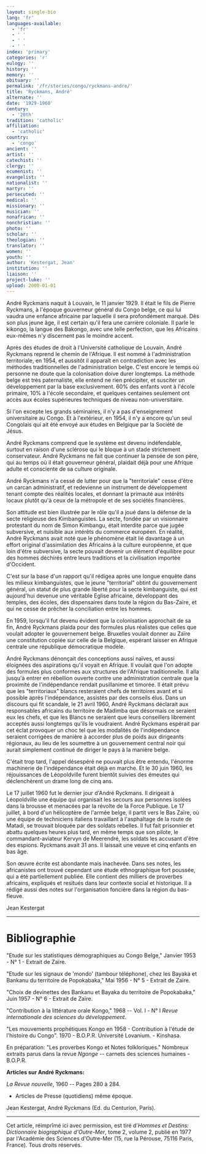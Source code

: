 ```yaml
---
layout: single-bio
lang: 'fr'
languages-available:
  - 'fr'
  - ' '
  - ' '
  - ' '
index: 'primary'
categories: 'r'
eulogy: ''
history: ''
memory: ''
obituary: ''
permalink: '/fr/stories/congo/ryckmans-andre/'
title: 'Ryckmans, André'
alternate: ''
date: '1929-1960'
century:
  - '20th'
tradition: 'catholic'
affiliation:
  - 'catholic'
country:
  - 'congo'
ancient: ''
artist: ''
catechist: ''
clergy: ''
ecumenist: ''
evangelist: ''
nationalist: ''
martyr: ''
persecuted: ''
medical: ''
missionary: ''
musician: ''
nonafrican: ''
nonchristian: ''
photo: ''
scholar: ''
theologian: ''
translator: ''
women: ''
youth: ''
author: 'Kestergat, Jean'
institution: ''
liaison: ''
project-luke: ''
upload: 2000-01-01
---
```



André Ryckmans naquit à Louvain, le 11 janvier 1929. Il était le fils de Pierre Ryckmans, à l'époque gouverneur général du Congo belge, ce qui lui vaudra une enfance africaine par laquelle il sera profondément marqué. Dès son plus jeune âge, il est certain qu'il fera une carrière coloniale. Il parle le kikongo, la langue des Bakongo, avec une telle perfection, que les Africains eux-mêmes n'y discernent pas le moindre accent.

Après des études de droit à l'Université catholique de Louvain, André Ryckmans reprend le chemin de l'Afrique. Il est nommé à l'administration territoriale, en 1954, et aussitôt il apparaît en contradiction avec les méthodes traditionnelles de l'administration belge. C'est encore le temps où personne ne doute que la colonisation doive durer longtemps. La méthode belge est très paternaliste, elle entend ne rien précipiter, et susciter un développement par la base exclusivement. 60% des enfants vont à l'école primaire, 10% à l'école secondaire, et quelques centaines seulement ont accès aux écoles supérieures techniques de niveau non-universitaire.

Si l'on excepte les grands séminaires, il n'y a pas d'enseignement universitaire au Congo. Et à l'extérieur, en 1954, il n'y a encore qu'un seul Congolais qui ait été envoyé aux études en Belgique par la Société de Jésus.

André Ryckmans comprend que le système est devenu indéfendable, surtout en raison d'une sclérose qui le bloque à un stade strictement conservateur. André Ryckmans ne fait que continuer la pensée de son père, qui au temps où il était gouverneur général, plaidait déjà pour une Afrique adulte et consciente de sa culture originale.

André Ryckmans n'a cessé de lutter pour que la "territoriale" cesse d'être un carcan administratif, et redevienne un instrument de développement tenant compte des réalités locales, et donnant la primauté aux intérêts locaux plutôt qu'à ceux de la métropole et de ses sociétés financières.

Son attitude est bien illustrée par le rôle qu'il a joué dans la défense de la secte religieuse des Kimbanguistes. La secte, fondée par un visionnaire protestant du nom de Simon Kimbangu, était interdite parce que jugée subversive, et nuisible aux intérêts du commerce européen. En réalité, André Ryckmans avait noté que le phénomène était lié davantage à un effort original d'assimilation des Africains à la culture européenne, et que loin d'être subversive, la secte pouvait devenir un élément d'équilibre pour des hommes déchirés entre leurs traditions et la civilisation importée d'Occident.

C'est sur la base d'un rapport qu'il rédigea après une longue enquête dans les milieux kimbanguistes, que le jeune "territorial" obtint du gouvernement général, un statut de plus grande liberté pour la secte kimbanguiste, qui est aujourd'hui devenue une véritable Eglise africaine, développant des temples, des écoles, des dispensaires dans toute la région du Bas-Zaïre, et qui ne cesse de prêcher la conciliation entre les hommes.

En 1959, lorsqu'il fut devenu évident que la colonisation approchait de sa fin, André Ryckmans plaida pour des formules plus réalistes que celles que voulait adopter le gouvernement belge. Bruxelles voulait donner au Zaïre une constitution copiée sur celle de la Belgique, espérant laisser en Afrique centrale une république démocratique modèle.

André Ryckmans dénonçait des conceptions aussi naïves, et aussi éloignées des aspirations qu'il voyait en Afrique. Il voulait que l'on adopte des formules plus conformes aux structures de l'Afrique traditionnelle. Il alla jusqu'à entrer en rébellion ouverte contre une administration centrale que la proximité de l'indépendance rendait pusillanime et timorée. Il était prévu que les "territoriaux" blancs resteraient chefs de territoires avant et si possible après l'indépendance, assistés par des conseils élus. Dans un discours qui fit scandale, le 21 avril 1960, André Ryckmans déclarait aux responsables africains du territoire de Madimba que désormais ce seraient eux les chefs, et que les Blancs ne seraient que leurs conseillers librement acceptés aussi longtemps qu'ils le voudraient. André Ryckmans espérait par cet éclat provoquer un choc tel que les modalités de l'indépendance seraient corrigées de manière à accorder plus de poids aux dirigeants régionaux, au lieu de les soumettre à un gouvernement central noir qui aurait simplement continué de diriger le pays à la manière belge.

C'était trop tard, l'appel désespéré ne pouvait plus être entendu, l'énorme machinerie de l'indépendance était déjà en marche. Et le 30 juin 1960, les réjouissances de Léopoldville furent bientôt suivies des émeutes qui déclenchèrent un drame long de cinq ans.

Le 17 juillet 1960 fut le dernier jour d'André Ryckmans. Il dirigeait à Léopoldville une équipe qui organisait les secours aux personnes isolées dans la brousse et menacées par la révolte de la Force Publique. Le 17 juillet, à bord d'un hélicoptère de l'armée belge, il partit vers le Bas Zaïre, où une équipe de techniciens italiens travaillant à l'asphaltage de la route de Matadi, se trouvait bloquée par des soldats rebelles. Il fut fait prisonnier et abattu quelques heures plus tard, en même temps que son pilote, le commandant-aviateur Kervyn de Meerendré, les soldats les accusant d'être des espions. Ryckmans avait 31 ans. Il laissait une veuve et cinq enfants en bas âge.

Son œuvre écrite est abondante mais inachevée. Dans ses notes, les africanistes ont trouvé cependant une étude ethnographique fort poussée, qui a été partiellement publiée. Elle contient des milliers de proverbes africains, expliqués et resitués dans leur contexte social et historique. Il a rédigé aussi des notes sur l'organisation foncière dans la région du bas-fleuve.

Jean Kestergat

---

# Bibliographie

"Etude sur les statistiques démographiques au Congo Belge," Janvier 1953 - N° 1 - Extrait de Zaïre.

"Etude sur les signaux de 'mondo' (tambour téléphone), chez les Bayaka et Bankanu du territoire de Popokabaka," Mai 1956 - N° 5 - Extrait de Zaïre.

"Choix de devinettes des Bankanu et Bayaka du territoire de Popokabaka," Juin 1957 - N° 6 - Extrait de Zaïre.

"Contribution à la littérature orale Kongo,"  1968 -- Vol. l - N° l *Revue internationale des sciences du développement*.

"Les mouvements prophétiques Kongo en 1958 - Contribution à l'étude de l'histoire du Congo". 1970 - B.O.P.R. Université Lovanium. - Kinshasa.

En préparation: "Les proverbes Kongo et Notes folkloriques." Nombreux extraits parus dans la revue *Ngonge* -- carnets des sciences humaines - B.O.P.R.

**Articles sur André Ryckmans:**

*La Revue nouvelle*, 1960 -- Pages 280 à 284.

- Articles de Presse (quotidiens) même époque.

Jean Kestergat, André Ryckmans (Ed. du Centurion, Paris).

---

Cet article, réimprîmé ici avec permission, est tiré d'*Hommes et Destins: Dictionnaire biographique d'Outre-Mer*, tome 2, volume 2, publié en 1977 par l'Académie des Sciences d'Outre-Mer (15, rue la Pérouse, 75116 Paris, France). Tous droits réservés.